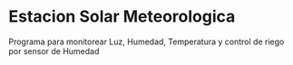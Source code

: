 # Estacion Solar Meteorologica

Programa para monitorear Luz, Humedad, Temperatura y control de riego por sensor de Humedad